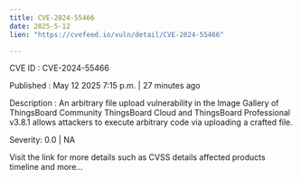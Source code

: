 ```yaml
---
title: CVE-2024-55466
date: 2025-5-12
lien: "https://cvefeed.io/vuln/detail/CVE-2024-55466"

---
```


CVE ID : CVE-2024-55466

Published :  May 12
2025
7:15 p.m. | 27 minutes ago

Description : An arbitrary file upload vulnerability in the Image Gallery of ThingsBoard Community
ThingsBoard Cloud and ThingsBoard Professional v3.8.1 allows attackers to execute arbitrary code via uploading a crafted file.

Severity: 0.0 | NA

Visit the link for more details
such as CVSS details
affected products
timeline
and more...
